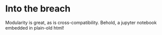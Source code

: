 
# Into the breach

<link rel="import" href="/blog/bower_components/jupyter-notebook/jupyter-notebook.html"/>
<link rel="import" href="/blog/bower_components/paper-card/paper-card.html"/>
<link rel="import" href="/blog/bower_components/polymer/polymer.html"/>
<link rel="import" href="/blog/bower_components/paper-button/paper-button.html"/>
<link rel="import" href="/blog/bower_components/iron-collapse/iron-collapse.html"/>
Modularity is great, as is cross-compatibility. Behold, a jupyter notebook embedded in plain-old html!
<template is="dom-bind">
  <paper-button style="position:absolute;right:0;top:0" toggles active="{{toggled}}">Toggle Notebook</paper-button>
  <iron-collapse opened$="[[toggled]]">
    <jupyter-notebook src="https://cdn.rawgit.com/empet/Math/master/DomainColoring.ipynb"></jupyter-notebook>
  </iron-collapse>
</template>
